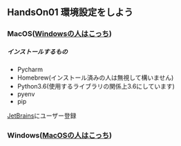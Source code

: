 ## HandsOn01 環境設定をしよう

### MacOS([Windowsの人はこっち](#Windows))  
##### インストールするもの
- Pycharm
- Homebrew(インストール済みの人は無視して構いません)
- Python3.6(使用するライブラリの関係上3.6にしています)
- pyenv
- pip

[JetBrains](https://www.jetbrains.com/)にユーザー登録


### Windows([MacOSの人はこっち](#MacOS))
